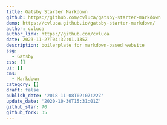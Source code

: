 ```yaml
---
title: Gatsby Starter Markdown
github: https://github.com/cvluca/gatsby-starter-markdown
demo: https://cvluca.github.io/gatsby-starter-markdown/
author: cvluca
author_link: https://github.com/cvluca
date: 2023-11-27T04:32:01.135Z
description: boilerplate for markdown-based website
ssg:
  - Gatsby
css: []
ui: []
cms:
  - Markdown
category: []
draft: false
publish_date: '2018-11-08T02:07:22Z'
update_date: '2020-10-30T15:31:01Z'
github_star: 70
github_fork: 35
---
```

